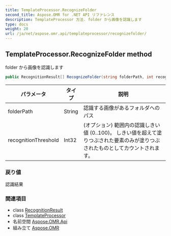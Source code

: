 ```yaml
---
title: TemplateProcessor.RecognizeFolder
second_title: Aspose.OMR for .NET API リファレンス
description: TemplateProcessor 方法. folder から画像を認識します
type: docs
weight: 20
url: /ja/net/aspose.omr.api/templateprocessor/recognizefolder/
---
```

## TemplateProcessor.RecognizeFolder method

folder から画像を認識します

```csharp
public RecognitionResult[] RecognizeFolder(string folderPath, int recognitionThreshold = -100)
```

| パラメータ | タイプ | 説明 |
| --- | --- | --- |
| folderPath | String | 認識する画像があるフォルダへのパス |
| recognitionThreshold | Int32 | (オプション) 範囲内の認識しきい値 (0..100)。 しきい値を超えて塗りつぶされた要素のみが塗りつぶされたものとしてカウントされます。 |

### 戻り値

認識結果

### 関連項目

* class [RecognitionResult](../../../aspose.omr.model/recognitionresult/)
* class [TemplateProcessor](../)
* 名前空間 [Aspose.OMR.Api](../../templateprocessor/)
* 組み立て [Aspose.OMR](../../../)


